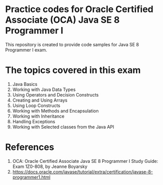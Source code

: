 # Practice codes for Oracle Certified Associate (OCA) Java SE 8 Programmer I 
This repository is created to provide code samples for Java SE 8 Programmer I exam.

# The topics covered in this exam
1. Java Basics
2. Working with Java Data Types
3. Using Operators and Decision Constructs
4. Creating and Using Arrays
5. Using Loop Constructs
6. Working with Methods and Encapsulation
7. Working with Inheritance
8. Handling Exceptions
9. Working with Selected classes from the Java API

# References
1. OCA: Oracle Certified Associate Java SE 8 Programmer I Study Guide: Exam 1Z0-808, by Jeanne Boyarsky
2. https://docs.oracle.com/javase/tutorial/extra/certification/javase-8-programmer1.html
